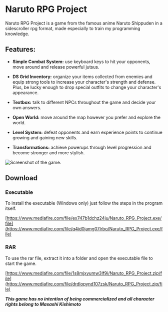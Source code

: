 # Naruto RPG Project
Naruto RPG Project is a game from the famous anime Naruto Shippuden in a sidescroller rpg format, made especially to train my programming knowledge.

## **Features:**

- **Simple Combat System:** use keyboard keys to hit your opponents, move around and release powerful jutsus.

- **DS Grid Inventory:** organize your items collected from enemies and equip strong tools to increase your character's strength and defense. Plus, be lucky enough to drop special outfits to change your character's appearance.

- **Textbox:** talk to different NPCs throughout the game and decide your own answers.

- **Open World:** move around the map however you prefer and explore the world.

- **Level System:** defeat opponents and earn experience points to continue growing and gaining new skills.

- **Transformations:** achieve powerups through level progression and become stronger and more stylish.

![Screenshot of the game.](https://i.imgur.com/qB6blVJ.png)

## **Download**
### **Executable**
To install the executable (Windows only) just follow the steps in the program itself.

[https://www.mediafire.com/file/ex747b1dchz24ju/Naruto_RPG_Project.exe/file](https://www.mediafire.com/file/q4id0jamg07lrbo/Naruto_RPG_Project.exe/file)

### **RAR**
To use the rar file, extract it into a folder and open the executable file to start the game.

[https://www.mediafire.com/file/1s8mjxyumw3lf9i/Naruto_RPG_Project.zip/file](https://www.mediafire.com/file/drdlopynd107zsk/Naruto_RPG_Project.zip/file)

***This game has no intention of being commercialized and all character rights belong to Masashi Kishimoto***
